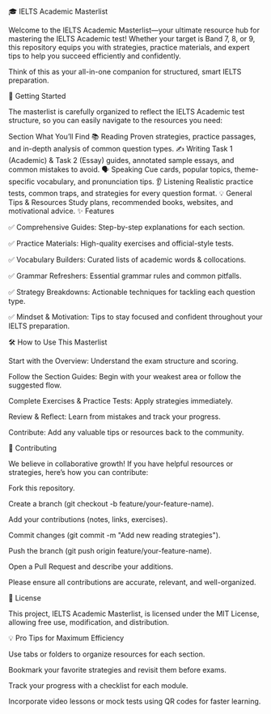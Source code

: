 🎓 IELTS Academic Masterlist

Welcome to the IELTS Academic Masterlist—your ultimate resource hub for mastering the IELTS Academic test! Whether your target is Band 7, 8, or 9, this repository equips you with strategies, practice materials, and expert tips to help you succeed efficiently and confidently.

Think of this as your all-in-one companion for structured, smart IELTS preparation.

🚀 Getting Started

The masterlist is carefully organized to reflect the IELTS Academic test structure, so you can easily navigate to the resources you need:

Section What You’ll Find
📚 Reading Proven strategies, practice passages, and in-depth analysis of common question types.
✍️ Writing Task 1 (Academic) & Task 2 (Essay) guides, annotated sample essays, and common mistakes to avoid.
🗣️ Speaking Cue cards, popular topics, theme-specific vocabulary, and pronunciation tips.
👂 Listening Realistic practice tests, common traps, and strategies for every question format.
💡 General Tips & Resources Study plans, recommended books, websites, and motivational advice.
✨ Features

✅ Comprehensive Guides: Step-by-step explanations for each section.

✅ Practice Materials: High-quality exercises and official-style tests.

✅ Vocabulary Builders: Curated lists of academic words & collocations.

✅ Grammar Refreshers: Essential grammar rules and common pitfalls.

✅ Strategy Breakdowns: Actionable techniques for tackling each question type.

✅ Mindset & Motivation: Tips to stay focused and confident throughout your IELTS preparation.

🛠️ How to Use This Masterlist

Start with the Overview: Understand the exam structure and scoring.

Follow the Section Guides: Begin with your weakest area or follow the suggested flow.

Complete Exercises & Practice Tests: Apply strategies immediately.

Review & Reflect: Learn from mistakes and track your progress.

Contribute: Add any valuable tips or resources back to the community.

🤝 Contributing

We believe in collaborative growth! If you have helpful resources or strategies, here’s how you can contribute:

Fork this repository.

Create a branch (git checkout -b feature/your-feature-name).

Add your contributions (notes, links, exercises).

Commit changes (git commit -m "Add new reading strategies").

Push the branch (git push origin feature/your-feature-name).

Open a Pull Request and describe your additions.

Please ensure all contributions are accurate, relevant, and well-organized.

📄 License

This project, IELTS Academic Masterlist, is licensed under the MIT License, allowing free use, modification, and distribution.

💡 Pro Tips for Maximum Efficiency

Use tabs or folders to organize resources for each section.

Bookmark your favorite strategies and revisit them before exams.

Track your progress with a checklist for each module.

Incorporate video lessons or mock tests using QR codes for faster learning.
